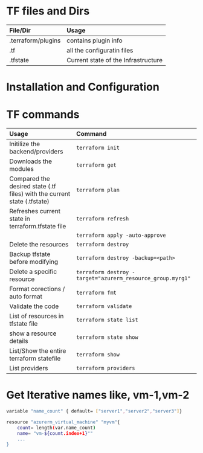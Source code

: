 # TF files and Dirs
| File/Dir | Usage |
| :-- | :-- |
| .terraform/plugins | contains plugin info
| .tf | all the configuratin files
|.tfstate | Current state of the Infrastructure

# Installation and Configuration

# TF commands
| Usage | Command |
| :-- | :-- |
| Initilize the backend/providers | `terraform init` |
| Downloads the modules | `terraform get` |
|Compared the desired state (.tf files) with the current state (.tfstate) | `terraform plan` |
|Refreshes current state in terraform.tfstate file  | `terraform refresh`
|  | `terraform apply -auto-approve` |
|Delete the resources | `terraform destroy` |
| Backup tfstate before modifying | `terraform destroy -backup=<path>`
| Delete a specific resource | `terraform destroy -target="azurerm_resource_group.myrg1"`
| Format corections / auto format | `terraform fmt` |
| Validate the code | `terraform validate`
| List of resources in tfstate file | `terraform state list`
| show a resource details | `terraform state show`
| List/Show the entire terraform statefile | `terraform show`
| List providers | `terraform providers`


# Get Iterative names like, vm-1,vm-2
```sh
variable "name_count" { default= ["server1","server2","server3"]}

resource "azurerm_virtual_machine" "myvm"{
    count= length(var.name_count)
    name= "vm-${count.index+1}""
    ...
}
```
